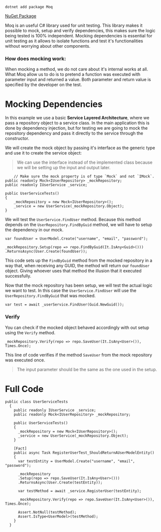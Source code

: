 ```
dotnet add package Moq
```
[NuGet Package](https://www.nuget.org/packages/Moq)

Moq is an useful C# library used for unit testing. This library makes it possible to mock, setup and verify dependencies, this makes sure the logic being tested is 100% independent. Mocking dependencies is essential for unit testing as it allows to isolate functions and test it's functionalities without worrying about other components. 
### How does mocking work: 
When mocking a method, we do not care about it's internal works at all. What Moq allow us to do is to pretend a function was executed with parameter input and returned a value. Both parameter and return value is specified by the developer on the test.
# Mocking Dependencies
In this example we use a basic **Service Layered Architecture**, where we pass a repository object to a service class. In the main application this is done by dependency injection, but for testing we are going to mock the repository dependency and pass it directly to the service through the constructor.

We will create the mock object by passing it's interface as the generic type and use it to create the service object:
> We can use the interface instead of the implemented class because we will be setting up the input and output later.
```Csharp
    // Make sure the mock property is of type `Mock` and not `IMock`.
public readonly Mock<IUserRepository> _mockRepository;
public readonly IUserService _service;

public UserServiceTests()
{
	_mockRepository = new Mock<IUserRepository>();
	_service = new UserService(_mockRepository.Object);
}
```
We will test the `UserService.FindUser` method. Because this method depends on the `UserRepository.FindByGuid` method, we will have to setup the dependency in our mock.
```CSharp
var foundUser = UserModel.Create("username", "email", "password");
 
_mockRepository.Setup(repo => repo.FindByGuid(It.IsAny<Guid>()))
.ReturnsAsync(User.Create(foundUser));
```
This code sets up the `FindByGuid` method from the mocked repository in a way that, when receiving any GUID, the method will return our `foundUser` object. Giving whoever uses that method the illusion that it executed successfully.

Now that the mock repository has been setup, we will test the actual logic we want to test. In this case the `UserService.FindUser` will use the `UserRepository.FindByGuid` that was mocked. 
```Csharp
var test = await _userService.FindUser(Guid.NewGuid());
```

### Verify
You can check if the mocked object behaved accordingly with out setup using the `Verify` method.
```CSharp
_mockRepository.Verify(repo => repo.SaveUser(It.IsAny<User>()), Times.Once);
```
This line of code verifies if the method `SaveUser` from the mock repository was executed once.
> The input parameter should be the same as the one used in the setup.

# Full Code
```CSharp
public class UserServiceTests
  {
    public readonly IUserService _service;
    public readonly Mock<IUserRepository> _mockRepository;

    public UserServiceTests()
    {
      _mockRepository = new Mock<IUserRepository>();
      _service = new UserService(_mockRepository.Object);
    }

    [Fact]
    public async Task RegisterUserTest_ShouldReturnAUserModelEntity()
    {
      var testEntity = UserModel.Create("username", "email", "password");

      _mockRepository
      .Setup(repo => repo.SaveUser(It.IsAny<User>()))
      .ReturnsAsync(User.Create(testEntity));

      var testMethod = await _service.RegisterUser(testEntity);

      _mockRepository.Verify(repo => repo.SaveUser(It.IsAny<User>()), Times.Once);

      Assert.NotNull(testMethod);
      Assert.IsType<UserModel>(testMethod);
    }
  }
```
